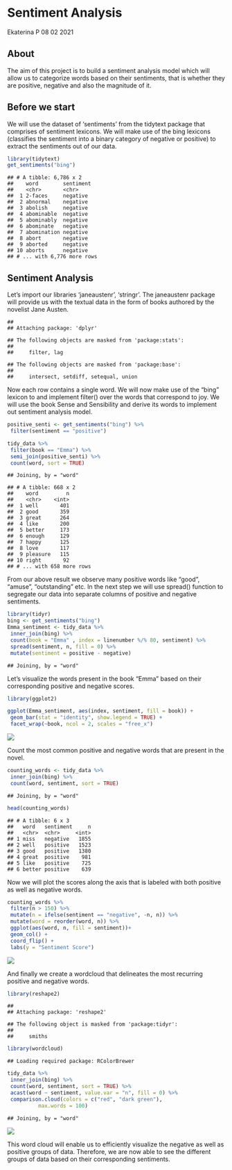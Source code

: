 Sentiment Analysis
================
Ekaterina P
08 02 2021

## About

The aim of this project is to build a sentiment analysis model which
will allow us to categorize words based on their sentiments, that is
whether they are positive, negative and also the magnitude of it.

## Before we start

We will use the dataset of ‘sentiments’ from the tidytext package that
comprises of sentiment lexicons. We will make use of the bing lexicons
(classifies the sentiment into a binary category of negative or
positive) to extract the sentiments out of our data.

``` r
library(tidytext)
get_sentiments("bing")
```

    ## # A tibble: 6,786 x 2
    ##    word        sentiment
    ##    <chr>       <chr>    
    ##  1 2-faces     negative 
    ##  2 abnormal    negative 
    ##  3 abolish     negative 
    ##  4 abominable  negative 
    ##  5 abominably  negative 
    ##  6 abominate   negative 
    ##  7 abomination negative 
    ##  8 abort       negative 
    ##  9 aborted     negative 
    ## 10 aborts      negative 
    ## # ... with 6,776 more rows

## Sentiment Analysis

Let’s import our libraries ‘janeaustenr’, ‘stringr’. The janeaustenr
package will provide us with the textual data in the form of books
authored by the novelist Jane Austen.

    ## 
    ## Attaching package: 'dplyr'

    ## The following objects are masked from 'package:stats':
    ## 
    ##     filter, lag

    ## The following objects are masked from 'package:base':
    ## 
    ##     intersect, setdiff, setequal, union

Now each row contains a single word. We will now make use of the “bing”
lexicon to and implement filter() over the words that correspond to joy.
We will use the book Sense and Sensibility and derive its words to
implement out sentiment analysis model.

``` r
positive_senti <- get_sentiments("bing") %>%
 filter(sentiment == "positive")

tidy_data %>%
 filter(book == "Emma") %>%
 semi_join(positive_senti) %>%
 count(word, sort = TRUE)
```

    ## Joining, by = "word"

    ## # A tibble: 668 x 2
    ##    word         n
    ##    <chr>    <int>
    ##  1 well       401
    ##  2 good       359
    ##  3 great      264
    ##  4 like       200
    ##  5 better     173
    ##  6 enough     129
    ##  7 happy      125
    ##  8 love       117
    ##  9 pleasure   115
    ## 10 right       92
    ## # ... with 658 more rows

From our above result we observe many positive words like “good”,
“amuse”, “outstanding” etc. In the next step we will use spread()
function to segregate our data into separate columns of positive and
negative sentiments.

``` r
library(tidyr)
bing <- get_sentiments("bing")
Emma_sentiment <- tidy_data %>%
 inner_join(bing) %>%
 count(book = "Emma" , index = linenumber %/% 80, sentiment) %>%
 spread(sentiment, n, fill = 0) %>%
 mutate(sentiment = positive - negative)
```

    ## Joining, by = "word"

Let’s visualize the words present in the book “Emma” based on their
corresponding positive and negative scores.

``` r
library(ggplot2)

ggplot(Emma_sentiment, aes(index, sentiment, fill = book)) +
 geom_bar(stat = "identity", show.legend = TRUE) +
 facet_wrap(~book, ncol = 2, scales = "free_x")
```

![](Sentiment-analysis-in-R_files/figure-gfm/5-1.png)<!-- -->

Count the most common positive and negative words that are present in
the novel.

``` r
counting_words <- tidy_data %>%
 inner_join(bing) %>%
 count(word, sentiment, sort = TRUE)
```

    ## Joining, by = "word"

``` r
head(counting_words)
```

    ## # A tibble: 6 x 3
    ##   word   sentiment     n
    ##   <chr>  <chr>     <int>
    ## 1 miss   negative   1855
    ## 2 well   positive   1523
    ## 3 good   positive   1380
    ## 4 great  positive    981
    ## 5 like   positive    725
    ## 6 better positive    639

Now we will plot the scores along the axis that is labeled with both
positive as well as negative words.

``` r
counting_words %>%
 filter(n > 150) %>%
 mutate(n = ifelse(sentiment == "negative", -n, n)) %>%
 mutate(word = reorder(word, n)) %>%
 ggplot(aes(word, n, fill = sentiment))+
 geom_col() +
 coord_flip() +
 labs(y = "Sentiment Score")
```

![](Sentiment-analysis-in-R_files/figure-gfm/7-1.png)<!-- -->

And finally we create a wordcloud that delineates the most recurring
positive and negative words.

``` r
library(reshape2)
```

    ## 
    ## Attaching package: 'reshape2'

    ## The following object is masked from 'package:tidyr':
    ## 
    ##     smiths

``` r
library(wordcloud)
```

    ## Loading required package: RColorBrewer

``` r
tidy_data %>%
 inner_join(bing) %>%
 count(word, sentiment, sort = TRUE) %>%
 acast(word ~ sentiment, value.var = "n", fill = 0) %>%
 comparison.cloud(colors = c("red", "dark green"),
          max.words = 100)
```

    ## Joining, by = "word"

![](Sentiment-analysis-in-R_files/figure-gfm/8-1.png)<!-- -->

This word cloud will enable us to efficiently visualize the negative as
well as positive groups of data. Therefore, we are now able to see the
different groups of data based on their corresponding sentiments.

